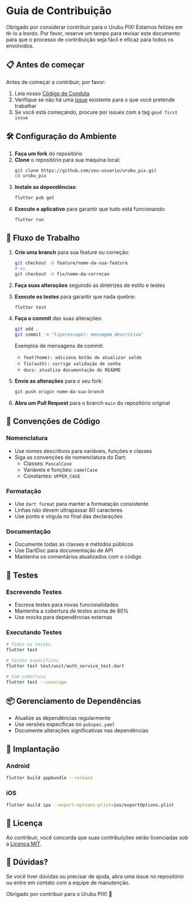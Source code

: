 # Guia de Contribuição

Obrigado por considerar contribuir para o Urubu PIX! Estamos felizes em tê-lo a bordo. Por favor, reserve um tempo para revisar este documento para que o processo de contribuição seja fácil e eficaz para todos os envolvidos.

## 📋 Antes de começar

Antes de começar a contribuir, por favor:

1. Leia nosso [Código de Conduta](CODE_OF_CONDUCT.md)
2. Verifique se não há uma [issue](https://github.com/seu-usuario/urubu_pix/issues) existente para o que você pretende trabalhar
3. Se você está começando, procure por issues com a tag `good first issue`

## 🛠 Configuração do Ambiente

1. **Faça um fork** do repositório
2. **Clone** o repositório para sua máquina local:
   ```bash
   git clone https://github.com/seu-usuario/urubu_pix.git
   cd urubu_pix
   ```
3. **Instale as dependências**:
   ```bash
   flutter pub get
   ```
4. **Execute o aplicativo** para garantir que tudo está funcionando:
   ```bash
   flutter run
   ```

## 🔄 Fluxo de Trabalho

1. **Crie uma branch** para sua feature ou correção:
   ```bash
   git checkout -b feature/nome-da-sua-feature
   # ou
   git checkout -b fix/nome-da-correcao
   ```

2. **Faça suas alterações** seguindo as diretrizes de estilo e testes

3. **Execute os testes** para garantir que nada quebre:
   ```bash
   flutter test
   ```

4. **Faça o commit** das suas alterações:
   ```bash
   git add .
   git commit -m "tipo(escopo): mensagem descritiva"
   ```
   
   Exemplos de mensagens de commit:
   - `feat(home): adiciona botão de atualizar saldo`
   - `fix(auth): corrige validação de senha`
   - `docs: atualiza documentação do README`

5. **Envie as alterações** para o seu fork:
   ```bash
   git push origin nome-da-sua-branch
   ```

6. **Abra um Pull Request** para o branch `main` do repositório original

## 📝 Convenções de Código

### Nomenclatura
- Use nomes descritivos para variáveis, funções e classes
- Siga as convenções de nomenclatura do Dart:
  - Classes: `PascalCase`
  - Variáveis e funções: `camelCase`
  - Constantes: `UPPER_CASE`

### Formatação
- Use `dart format` para manter a formatação consistente
- Linhas não devem ultrapassar 80 caracteres
- Use ponto e vírgula no final das declarações

### Documentação
- Documente todas as classes e métodos públicos
- Use DartDoc para documentação de API
- Mantenha os comentários atualizados com o código

## 🧪 Testes

### Escrevendo Testes
- Escreva testes para novas funcionalidades
- Mantenha a cobertura de testes acima de 80%
- Use mocks para dependências externas

### Executando Testes
```bash
# Todos os testes
flutter test

# Testes específicos
flutter test test/unit/auth_service_test.dart

# Com cobertura
flutter test --coverage
```

## 📦 Gerenciamento de Dependências
- Atualize as dependências regularmente
- Use versões específicas no `pubspec.yaml`
- Documente alterações significativas nas dependências

## 🚀 Implantação

### Android
```bash
flutter build appbundle --release
```

### iOS
```bash
flutter build ipa --export-options-plist=ios/exportOptions.plist
```

## 📄 Licença

Ao contribuir, você concorda que suas contribuições serão licenciadas sob a [Licença MIT](LICENSE).

## 🙋 Dúvidas?

Se você tiver dúvidas ou precisar de ajuda, abra uma issue no repositório ou entre em contato com a equipe de manutenção.

Obrigado por contribuir para o Urubu PIX! 🎉
